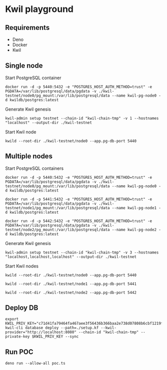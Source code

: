 Kwil playground
====

## Requirements

- Deno
- Docker
- Kwil

## Single node

Start PostgreSQL container

```
docker run -d -p 5440:5432 -e "POSTGRES_HOST_AUTH_METHOD=trust" -e PGDATA=/var/lib/postgresql/data/pgdata -v ./kwil-testnet/node0/pg_mount:/var/lib/postgresql/data --name kwil-pg-node0 -d kwildb/postgres:latest
```

Generate Kwil genesis

```
kwil-admin setup testnet --chain-id "kwil-chain-tmp" -v 1 --hostnames "localhost" --output-dir ./kwil-testnet
```

Start Kwil node

```
kwild --root-dir ./kwil-testnet/node0 --app.pg-db-port 5440
```

## Multiple nodes


Start PostgreSQL containers

```
docker run -d -p 5440:5432 -e "POSTGRES_HOST_AUTH_METHOD=trust" -e PGDATA=/var/lib/postgresql/data/pgdata -v ./kwil-testnet/node0/pg_mount:/var/lib/postgresql/data --name kwil-pg-node0 -d kwildb/postgres:latest
```

```
docker run -d -p 5441:5432 -e "POSTGRES_HOST_AUTH_METHOD=trust" -e PGDATA=/var/lib/postgresql/data/pgdata -v ./kwil-testnet/node1/pg_mount:/var/lib/postgresql/data --name kwil-pg-node1 -d kwildb/postgres:latest
```

```
docker run -d -p 5442:5432 -e "POSTGRES_HOST_AUTH_METHOD=trust" -e PGDATA=/var/lib/postgresql/data/pgdata -v ./kwil-testnet/node2/pg_mount:/var/lib/postgresql/data --name kwil-pg-node2 -d kwildb/postgres:latest
```

Generate Kwil genesis

```
kwil-admin setup testnet --chain-id "kwil-chain-tmp" -v 3 --hostnames "localhost,localhost,localhost" --output-dir ./kwil-testnet
```

Start Kwil nodes

```
kwild --root-dir ./kwil-testnet/node0 --app.pg-db-port 5440
```

```
kwild --root-dir ./kwil-testnet/node1 --app.pg-db-port 5441
```

```
kwild --root-dir ./kwil-testnet/node2 --app.pg-db-port 5442
```

## Deploy DB

```
export KWIL_PRIV_KEY="c71d41fa79464fa467aee3f56436b366baa2e738d07808b6cbf1219f43152a61"
kwil-cli database deploy --path=./setup.kf --kwil-provider="http://localhost:8080" --chain-id "kwil-chain-tmp" --private-key $KWIL_PRIV_KEY --sync
```

## Run POC

```
deno run --allow-all poc.ts
```
